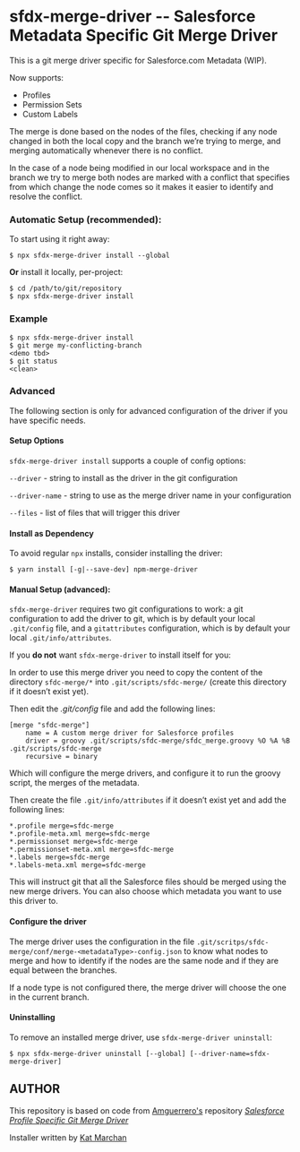 <!-- [![npm](https://img.shields.io/jayree/v/sfdx-merge-driver.svg)](https://npm.im/sfdx-merge-driver) [![license](https://img.shields.io/jayree/l/sfdx-merge-driver.svg)](https://npm.im/sfdx-merge-driver) [![Travis](https://img.shields.io/travis/jayree/sfdx-merge-driver.svg)](https://travis-ci.org/jayree/sfdx-merge-driver) [![AppVeyor](https://ci.appveyor.com/api/projects/status/github/jayree/sfdx-merge-driver?svg=true)](https://ci.appveyor.com/project/jayree/sfdx-merge-driver) [![Coverage Status](https://coveralls.io/repos/github/jayree/sfdx-merge-driver/badge.svg?branch=latest)](https://coveralls.io/github/jayree/sfdx-merge-driver?branch=latest) -->

# sfdx-merge-driver --  Salesforce Metadata Specific Git Merge Driver
This is a git merge driver specific for Salesforce.com Metadata (WIP).

Now supports:
* Profiles
* Permission Sets
* Custom Labels

The merge is done based on the nodes of the files, checking if any node changed in both the local copy and the branch we’re trying to merge, and merging automatically whenever there is no conflict.

In the case of a node being modified in our local workspace and in the branch we try to merge both nodes are marked with a conflict that specifies from which change the node comes so it makes it easier to identify and resolve the conflict.

### Automatic Setup (recommended):

To start using it right away:

```
$ npx sfdx-merge-driver install --global
```

**Or** install it locally, per-project:
```
$ cd /path/to/git/repository
$ npx sfdx-merge-driver install
```

### Example

```
$ npx sfdx-merge-driver install
$ git merge my-conflicting-branch
<demo tbd>
$ git status
<clean>
```

### Advanced

The following section is only for advanced configuration of the driver if you
have specific needs.

#### Setup Options

`sfdx-merge-driver install` supports a couple of config options:

`--driver` - string to install as the driver in the git configuration

`--driver-name` - string to use as the merge driver name in your configuration

`--files` - list of files that will trigger this driver

#### Install as Dependency

To avoid regular `npx` installs, consider installing the driver:

`$ yarn install [-g|--save-dev] npm-merge-driver`

#### Manual Setup (advanced):

`sfdx-merge-driver` requires two git configurations to work: a git configuration
to add the driver to git, which is by default your local `.git/config` file, and
a `gitattributes` configuration, which is by default your local
`.git/info/attributes`.

If you **do not** want `sfdx-merge-driver` to install itself for you:

In order to use this merge driver you need to copy the content of the directory `sfdc-merge/*` into `.git/scripts/sfdc-merge/` (create this directory if it doesn’t exist yet).

Then edit the *.git/config* file and add the following lines:
```
[merge "sfdc-merge"]
	name = A custom merge driver for Salesforce profiles
	driver = groovy .git/scripts/sfdc-merge/sfdc_merge.groovy %O %A %B .git/scripts/sfdc-merge
	recursive = binary
```

Which will configure the merge drivers, and configure it to run the groovy script, the merges of the metadata.

Then create the file `.git/info/attributes` if it doesn’t exist yet and add the following lines:
```
*.profile merge=sfdc-merge
*.profile-meta.xml merge=sfdc-merge
*.permissionset merge=sfdc-merge
*.permissionset-meta.xml merge=sfdc-merge
*.labels merge=sfdc-merge
*.labels-meta.xml merge=sfdc-merge
```

This will instruct git that all the Salesforce files should be merged using the new merge drivers.
You can also choose which metadata you want to use this driver to.

#### Configure the driver
The merge driver uses the configuration in the file `.git/scritps/sfdc-merge/conf/merge-<metadataType>-config.json` to know what nodes to merge and how to identify if the nodes are the same node and if they are equal between the branches.

If a node type is not configured there, the merge driver will choose the one in the current branch.

#### Uninstalling

To remove an installed merge driver, use `sfdx-merge-driver uninstall`:

```
$ npx sfdx-merge-driver uninstall [--global] [--driver-name=sfdx-merge-driver]
```

## AUTHOR
This repository is based on code from [Amguerrero's](https://github.com/amguerrero) repository *[Salesforce Profile Specific Git Merge Driver](https://github.com/amguerrero/sfdc_merge)*

Installer written by [Kat Marchan](https://github.com/zkat)
